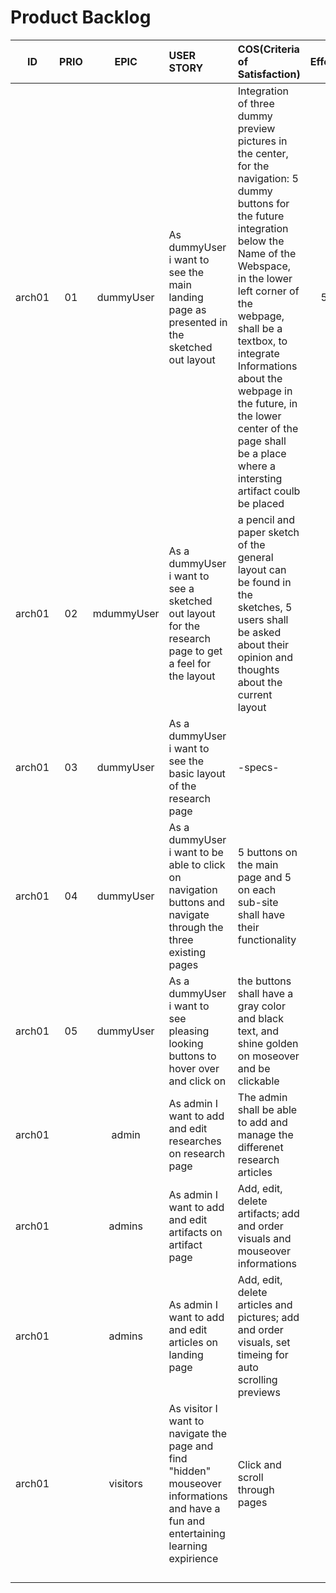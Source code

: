 
# **Product Backlog**
<!--ID 	 	  Prio      Epic 		  User Story     COS(Criteria of Satisfaction) 		Effort -->
|   ID   |  PRIO  |   EPIC   |                           USER STORY                         |                                     COS(Criteria of Satisfaction)                                       | Effort |
|:------:| :----: | :------: | :----------------------------------------------------------- | :------------------------------------------------------------------------------------------------------ | :----: |
| arch01 |   01   |   dummyUser   | As dummyUser i want to see the main landing page as presented in the sketched out layout  | Integration of three dummy preview pictures in the center, for the navigation: 5 dummy buttons for the future integration below the Name of the Webspace, in the lower left corner of the webpage, shall be a textbox, to integrate Informations about the webpage in the future, in the lower center of the page shall be a place where a intersting artifact coulb be placed  |    5   |  
| arch01 |   02   |   mdummyUser   | As a dummyUser i want to see a sketched out layout for the research page to get a feel for the layout  | a pencil and paper sketch of the general layout can be found in the sketches, 5 users shall be asked about their opinion and thoughts about the current layout |        |
| arch01 |   03   |   dummyUser  | As a dummyUser i want to see the basic layout of the research page  |  -specs- |        |
| arch01 |   04   | dummyUser   | As a dummyUser i want to be able to click on navigation buttons and navigate through the three existing pages | 5 buttons on the main page and 5 on each sub-site shall have their functionality |        |
| arch01 |   05   | dummyUser   | As a dummyUser i want to see pleasing looking buttons to hover over and click on |  the buttons shall have a gray color and black text, and shine golden on moseover and be clickable  |        |
| arch01 |      |  admin  | As admin I want to add and edit researches on research page  | The admin shall be able to add and manage the differenet research articles                              |        |
| arch01 |      |  admins  | As admin I want to add and edit artifacts on artifact page   | Add, edit, delete artifacts; add and order visuals and mouseover informations                           |        |
| arch01 |      |  admins  | As admin I want to add and edit articles on landing page     | Add, edit, delete articles and pictures; add and order visuals, set timeing for auto scrolling previews |        |
| arch01 |      | visitors | As visitor I want to navigate the page and find "hidden" mouseover informations and have a fun and entertaining learning expirience | Click and scroll through pages   |        |
|        |        |          |                                                              |                                                                                                         |        |
|        |        |          |                                                              |                                                                                                         |        |
|        |        |          |                                                              |                                                                                                         |        |
|        |        |          |                                                              |                                                                                                         |        |      
